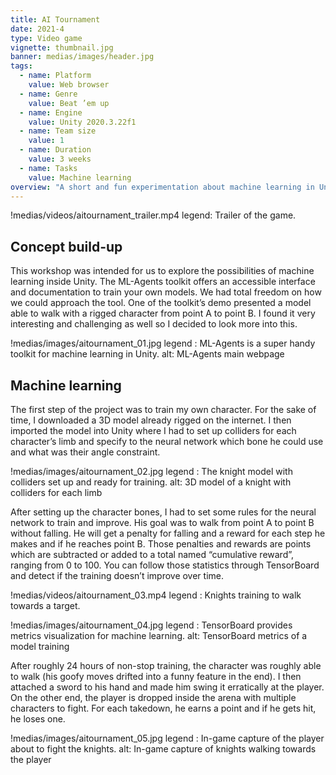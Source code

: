 ```yaml
---
title: AI Tournament
date: 2021-4
type: Video game
vignette: thumbnail.jpg
banner: medias/images/header.jpg
tags:
  - name: Platform
    value: Web browser
  - name: Genre
    value: Beat ’em up
  - name: Engine
    value: Unity 2020.3.22f1
  - name: Team size
    value: 1
  - name: Duration
    value: 3 weeks
  - name: Tasks
    value: Machine learning
overview: "A short and fun experimentation about machine learning in Unity using ML-Agents toolkit. I trained an AI to manipulate a ragdoll and walk. It then confronts the player through a sword fight and although it isn't a really challenging enemy for now, the project made me want to dig more in the perspective of developing AI for game development."
---
```


!medias/videos/aitournament_trailer.mp4
  legend: Trailer of the game.

## Concept build-up

This workshop was intended for us to explore the possibilities of machine learning inside Unity. The ML-Agents toolkit offers an accessible interface and documentation to train your own models. We had total freedom on how we could approach the tool. One of the toolkit’s demo presented a model able to walk with a rigged character from point A to point B. I found it very interesting and challenging as well so I decided to look more into this.

!medias/images/aitournament_01.jpg
  legend : ML-Agents is a super handy toolkit for machine learning in Unity.
  alt: ML-Agents main webpage

## Machine learning

The first step of the project was to train my own character. For the sake of time, I downloaded a 3D model already rigged on the internet. I then imported the model into Unity where I had to set up colliders for each character’s limb and specify to the neural network which bone he could use and what was their angle constraint.

!medias/images/aitournament_02.jpg
  legend : The knight model with colliders set up and ready for training.
  alt: 3D model of a knight with colliders for each limb

After setting up the character bones, I had to set some rules for the neural network to train and improve. His goal was to walk from point A to point B without falling. He will get a penalty for falling and a reward for each step he makes and if he reaches point B. Those penalties and rewards are points which are subtracted or added to a total named “cumulative reward”, ranging from 0 to 100.
You can follow those statistics through TensorBoard and detect if the training doesn’t improve over time.

!medias/videos/aitournament_03.mp4
  legend : Knights training to walk towards a target.

!medias/images/aitournament_04.jpg
  legend : TensorBoard provides metrics visualization for machine learning.
  alt: TensorBoard metrics of a model training

After roughly 24 hours of non-stop training, the character was roughly able to walk (his goofy moves drifted into a funny feature in the end). I then attached a sword to his hand and made him swing it erratically at the player.
On the other end, the player is dropped inside the arena with multiple characters to fight. For each takedown, he earns a point and if he gets hit, he loses one.

!medias/images/aitournament_05.jpg
  legend : In-game capture of the player about to fight the knights.
  alt: In-game capture of knights walking towards the player
